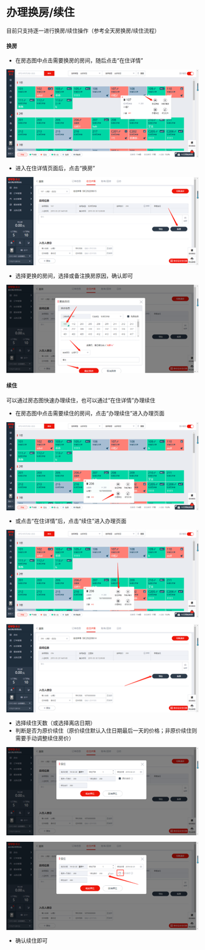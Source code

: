 # 办理换房/续住

目前只支持逐一进行换房/续住操作（参考全天房换房/续住流程）

#### 换房

* 在房态图中点击需要换房的房间，随后点击“在住详情”

![](../../../.gitbook/assets/image%20%28405%29.png)

* 进入在住详情页面后，点击“换房”

![](../../../.gitbook/assets/image%20%28142%29.png)

* 选择更换的房间，选择或备注换房原因，确认即可

![](../../../.gitbook/assets/image%20%28585%29.png)

#### 续住

可以通过房态图快速办理续住，也可以通过“在住详情”办理续住

* 在房态图中点击需要续住的房间，点击“办理续住”进入办理页面

![](../../../.gitbook/assets/image%20%28460%29.png)

* 或点击“在住详情”后，点击“续住”进入办理页面

![](../../../.gitbook/assets/image%20%28101%29.png)

![](../../../.gitbook/assets/image%20%28224%29.png)

* 选择续住天数（或选择离店日期）
* 判断是否为原价续住（原价续住默认入住日期最后一天的价格；非原价续住则需要手动调整续住房价）

![](../../../.gitbook/assets/image%20%2879%29.png)

![](../../../.gitbook/assets/image%20%28872%29.png)

* 确认续住即可


